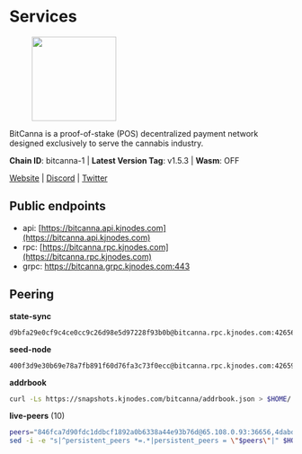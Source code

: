 # Services

<figure><img src="https://raw.githubusercontent.com/kj89/testnet_manuals/main/pingpub/logos/bitcanna.png" width="150" alt=""><figcaption></figcaption></figure>

BitCanna is a proof-of-stake (POS) decentralized payment network designed exclusively to serve the cannabis industry. 

**Chain ID**: bitcanna-1 | **Latest Version Tag**: v1.5.3 | **Wasm**: OFF

[Website](https://www.bitcanna.io) | [Discord](https://discord.gg/9AVrzaVQvs) | [Twitter](https://twitter.com/BitCannaGlobal)


## Public endpoints

* api: [https://bitcanna.api.kjnodes.com](https://bitcanna.api.kjnodes.com)
* rpc: [https://bitcanna.rpc.kjnodes.com](https://bitcanna.rpc.kjnodes.com)
* grpc: https://bitcanna.grpc.kjnodes.com:443

## Peering

**state-sync**

```text
d9bfa29e0cf9c4ce0cc9c26d98e5d97228f93b0b@bitcanna.rpc.kjnodes.com:42656
```

**seed-node**

```text
400f3d9e30b69e78a7fb891f60d76fa3c73f0ecc@bitcanna.rpc.kjnodes.com:42659
```

**addrbook**
```bash
curl -Ls https://snapshots.kjnodes.com/bitcanna/addrbook.json > $HOME/.bcna/config/addrbook.json
```

**live-peers** (10)
```bash
peers="846fca7d90fdc1ddbcf1892a0b6338a44e93b76d@65.108.0.93:36656,4dabde84771e8689403ce7c8b76d27e555ab2f00@65.21.136.170:50656,d9bfa29e0cf9c4ce0cc9c26d98e5d97228f93b0b@65.109.88.38:42656,320d0d38559140608b72a361db44b2a8f14bf0d1@107.181.229.154:16656,cb9741ce22ab5f615913ac11b211c3c7f58dee71@107.191.36.154:26656,d8a0facda705edbbdd2d79fb302e017df009e9da@207.244.231.189:26656,07c829cf936db34be61143fabb09541d05aea899@65.108.98.124:64206,751513c7cd42a2565c37ab482bbe66f4d92c2740@136.244.106.130:26656,a1ceb81a5498642753f8600a5c3b9ca056af3051@67.222.144.195:16656,8a210f1bcfc9015a7bc18dcc5add29c0dce3f2dc@135.181.173.65:26656"
sed -i -e "s|^persistent_peers *=.*|persistent_peers = \"$peers\"|" $HOME/.bcna/config/config.toml
```
